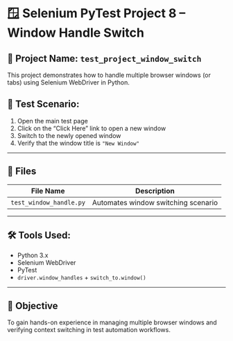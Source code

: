 # 🪟 Selenium PyTest Project 8 – Window Handle Switch

## 📁 Project Name: `test_project_window_switch`

This project demonstrates how to handle multiple browser windows (or tabs) using Selenium WebDriver in Python.


## 🧪 Test Scenario:

1. Open the main test page
2. Click on the “Click Here” link to open a new window
3. Switch to the newly opened window
4. Verify that the window title is `"New Window"`

---

## 📂 Files

| File Name              | Description                             |
|------------------------|-----------------------------------------|
| `test_window_handle.py` | Automates window switching scenario     |

---

## 🛠️ Tools Used:
- Python 3.x
- Selenium WebDriver
- PyTest
- `driver.window_handles` + `switch_to.window()`

---

## 🎯 Objective
To gain hands-on experience in managing multiple browser windows and verifying context switching in test automation workflows.
